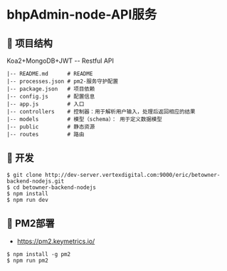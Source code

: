 # bhpAdmin-node-API服务

## :art: 项目结构
Koa2+MongoDB+JWT -- Restful API
```
|-- README.md      # README
|-- processes.json # pm2-服务守护配置
|-- package.json   # 项目依赖
|-- config.js      # 配置信息
|-- app.js         # 入口
|-- controllers    # 控制器：用于解析用户输入，处理后返回相应的结果
|-- models         # 模型（schema）： 用于定义数据模型
|-- public         # 静态资源
|-- routes         # 路由
```

## :construction_worker: 开发
``` node
$ git clone http://dev-server.vertexdigital.com:9000/eric/betowner-backend-nodejs.git
$ cd betowner-backend-nodejs
$ npm install
$ npm run dev
```


## :rocket: PM2部署
- https://pm2.keymetrics.io/
```
$ npm install -g pm2
$ npm run pm2
```
